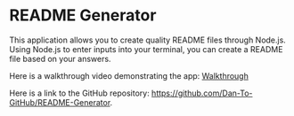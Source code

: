 # README Generator

This application allows you to create quality README files through Node.js. Using Node.js to enter inputs into your terminal, you can create a README file based on your answers.

Here is a walkthrough video demonstrating the app: [Walkthrough]()

Here is a link to the GitHub repository: https://github.com/Dan-To-GitHub/README-Generator.
